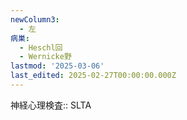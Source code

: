 ```yaml
---
newColumn3:
  - 左
病巣:
  - Heschl回
  - Wernicke野
lastmod: '2025-03-06'
last_edited: 2025-02-27T00:00:00.000Z
---
```


神経心理検査:: SLTA
